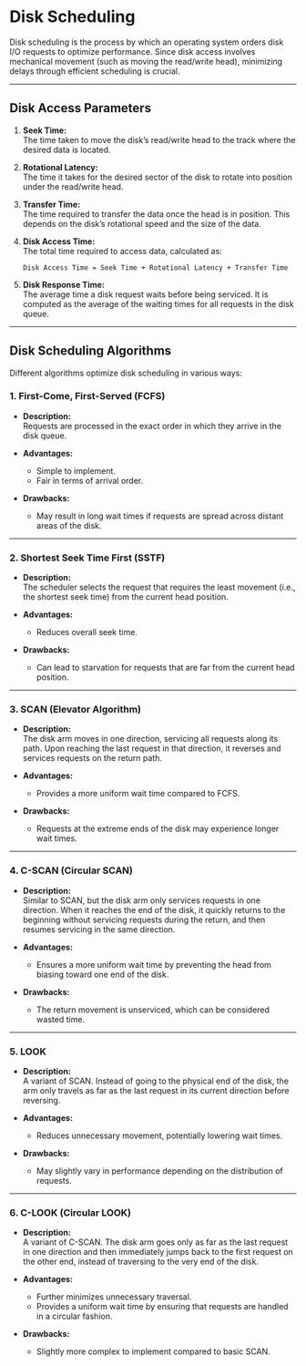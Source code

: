 # Disk Scheduling

Disk scheduling is the process by which an operating system orders disk I/O requests to optimize performance. Since disk access involves mechanical movement (such as moving the read/write head), minimizing delays through efficient scheduling is crucial.

---

## Disk Access Parameters

1. **Seek Time:**  
   The time taken to move the disk’s read/write head to the track where the desired data is located.

2. **Rotational Latency:**  
   The time it takes for the desired sector of the disk to rotate into position under the read/write head.

3. **Transfer Time:**  
   The time required to transfer the data once the head is in position. This depends on the disk’s rotational speed and the size of the data.

4. **Disk Access Time:**  
   The total time required to access data, calculated as:  
   ```
   Disk Access Time = Seek Time + Rotational Latency + Transfer Time
   ```

5. **Disk Response Time:**  
   The average time a disk request waits before being serviced. It is computed as the average of the waiting times for all requests in the disk queue.

---

## Disk Scheduling Algorithms

Different algorithms optimize disk scheduling in various ways:

### 1. First-Come, First-Served (FCFS)

- **Description:**  
  Requests are processed in the exact order in which they arrive in the disk queue.

- **Advantages:**  
  - Simple to implement.  
  - Fair in terms of arrival order.

- **Drawbacks:**  
  - May result in long wait times if requests are spread across distant areas of the disk.

---

### 2. Shortest Seek Time First (SSTF)

- **Description:**  
  The scheduler selects the request that requires the least movement (i.e., the shortest seek time) from the current head position.

- **Advantages:**  
  - Reduces overall seek time.
  
- **Drawbacks:**  
  - Can lead to starvation for requests that are far from the current head position.

---

### 3. SCAN (Elevator Algorithm)

- **Description:**  
  The disk arm moves in one direction, servicing all requests along its path. Upon reaching the last request in that direction, it reverses and services requests on the return path.

- **Advantages:**  
  - Provides a more uniform wait time compared to FCFS.
  
- **Drawbacks:**  
  - Requests at the extreme ends of the disk may experience longer wait times.

---

### 4. C-SCAN (Circular SCAN)

- **Description:**  
  Similar to SCAN, but the disk arm only services requests in one direction. When it reaches the end of the disk, it quickly returns to the beginning without servicing requests during the return, and then resumes servicing in the same direction.

- **Advantages:**  
  - Ensures a more uniform wait time by preventing the head from biasing toward one end of the disk.
  
- **Drawbacks:**  
  - The return movement is unserviced, which can be considered wasted time.

---

### 5. LOOK

- **Description:**  
  A variant of SCAN. Instead of going to the physical end of the disk, the arm only travels as far as the last request in its current direction before reversing.

- **Advantages:**  
  - Reduces unnecessary movement, potentially lowering wait times.
  
- **Drawbacks:**  
  - May slightly vary in performance depending on the distribution of requests.

---

### 6. C-LOOK (Circular LOOK)

- **Description:**  
  A variant of C-SCAN. The disk arm goes only as far as the last request in one direction and then immediately jumps back to the first request on the other end, instead of traversing to the very end of the disk.

- **Advantages:**  
  - Further minimizes unnecessary traversal.
  - Provides a uniform wait time by ensuring that requests are handled in a circular fashion.
  
- **Drawbacks:**  
  - Slightly more complex to implement compared to basic SCAN.

